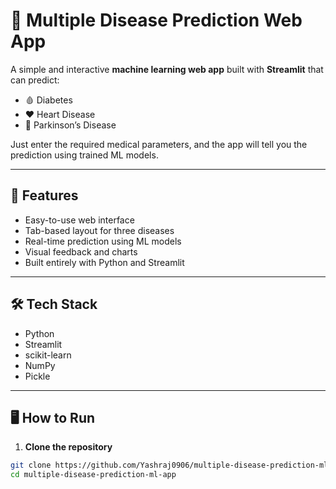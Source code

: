 # 🧠 Multiple Disease Prediction Web App

A simple and interactive **machine learning web app** built with **Streamlit** that can predict:

- 🩸 Diabetes
- ❤️ Heart Disease
- 🧠 Parkinson’s Disease

Just enter the required medical parameters, and the app will tell you the prediction using trained ML models.

---

## 🚀 Features

- Easy-to-use web interface
- Tab-based layout for three diseases
- Real-time prediction using ML models
- Visual feedback and charts
- Built entirely with Python and Streamlit

---

## 🛠️ Tech Stack

- Python
- Streamlit
- scikit-learn
- NumPy
- Pickle

---

## 🖥️ How to Run

1. **Clone the repository**
```bash
git clone https://github.com/Yashraj0906/multiple-disease-prediction-ml-app.git
cd multiple-disease-prediction-ml-app
